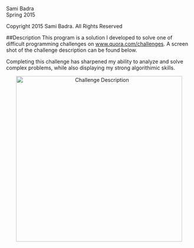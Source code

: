 Sami Badra  
Spring 2015

Copyright 2015 Sami Badra. All Rights Reserved

##Description
This program is a solution I developed to solve one of difficult programming challenges on www.quora.com/challenges. A screen shot of the challenge description can be found below.

Completing this challenge has sharpened my ability to analyze and solve complex problems, while also displaying my strong algorithimic skills.

<p align="center">
  <img src="https://raw.githubusercontent.com/samibadra/Quora-Challenge-Upvotes/master/Upvotes_Desc.png" alt="Challenge Description" width="450">
</p>
